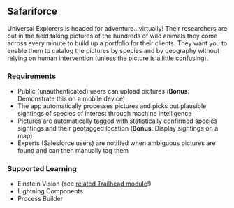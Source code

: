 ## Safariforce

Universal Explorers is headed for adventure...virtually! Their researchers are out in the field taking pictures of the hundreds of wild animals they come across every minute to build up a portfolio for their clients. They want you to enable them to catalog the pictures by species and by geography without relying on human intervention (unless the picture is a little confusing).

### Requirements

- Public (unauthenticated) users can upload pictures (**Bonus**: Demonstrate this on a mobile device)
- The app automatically processes pictures and picks out plausible sightings of species of interest through machine intelligence
- Pictures are automatically tagged with statistically confirmed species sightings and their geotagged location (**Bonus**: Display sightings on a map)
- Experts (Salesforce users) are notified when ambiguous pictures are found and can then manually tag them

### Supported Learning

- Einstein Vision (see [related Trailhead module](https://trailhead.salesforce.com/en/trails/get_smart_einstein/projects/predictive_vision_apex)!)
- Lightning Components
- Process Builder
